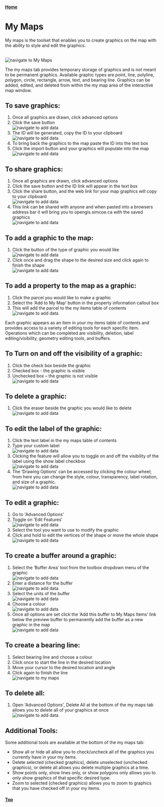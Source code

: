 #### [Home](../)
# My Maps
My maps is the toolset that enables you to create graphics on the map with the ability to style and edit the graphics.

<br />![navigate to My Maps](./images/titlepicmymaps.gif "Navigate to My Maps") 

The my maps tab provides temporary storage of graphics and is not meant to be permanent graphics. Available graphic types are point, line, polyline, polygon, circle, rectangle, arrow, text, and bearing line. Graphics can be added, edited, and deleted from within the my map area of the interactive map window.

## To save graphics:
1. Once all graphics are drawn, click advanced options
2. Click the save button
<br />![navigate to add data](./images/saveandimportone.gif "Navigate to Add Data Tool")
3. The ID will be generated, copy the ID to your clipboard
<br />![navigate to add data](./images/saveandimporttwo.gif "Navigate to Add Data Tool")
4. To bring back the graphics to the map paste the ID into the text box 
5. Click the import button and your graphics will populate into the map 
<br />![navigate to add data](./images/saveandimportthree.gif "Navigate to Add Data Tool")


## To share graphics:
1. Once all graphics are drawn, click advanced options
2. Click the save button and the ID link will appear in the text box
3. Click the share button, and the web link for your map graphics will copy to your clipboard
<br />![navigate to add data](./images/shareone.gif "Navigate to Add Data Tool")
4. This link can be shared with anyone and when pasted into a browsers address bar it will bring you to opengis.simcoe.ca with the saved graphics 
<br />![navigate to add data](./images/sharetwo.gif "Navigate to Add Data Tool")

## To add a graphic to the map:
1. Click the button of the type of graphic you would like
<br />![navigate to add data](./images/addgraphictype.gif "Navigate to Add Data Tool")
2. Click once and drag the shape to the desired size and click again to finish the shape
<br />![navigate to add data](./images/addgraphiccircle.gif "Navigate to Add Data Tool")

## To add a property to the map as a graphic: 
1. Click the parcel you would like to make a graphic
2. Select the ‘Add to My Map’ button in the property information callout box
3. This will add the parcel to the my items table of contents
<br />![navigate to add data](./images/addproperty.gif "Navigate to Add Data Tool")

Each graphic appears as an item in your my items table of contents and provides access to a variety of editing tools for each specific item. Operations which can be completed are visibility, deletion, label editing/visibility, geometry editing tools, and buffers.

## To Turn on and off the visibility of a graphic:
1. Click the check box beside the graphic
2. Checked box - the graphic is visible
3. Unchecked box – the graphic is not visible
<br />![navigate to add data](./images/turnonandoffgraphic.gif "Navigate to Add Data Tool")

## To delete a graphic:
1. Click the eraser beside the graphic you would like to delete
<br />![navigate to add data](./images/erasegraphic.gif "Navigate to Add Data Tool")

## To edit the label of the graphic:
1. Click the text label in the my maps table of contents
2. Type your custom label
<br />![navigate to add data](./images/graphiclabel.gif "Navigate to Add Data Tool")
3. Clicking the feature will allow you to toggle on and off the visibility of the label using the show label checkbox
<br />![navigate to add data](./images/labelonandoff.gif "Navigate to Add Data Tool")
4. The ‘Drawing Options’ can be accessed by clicking the colour wheel; from here you can change the style, colour, transparency, label rotation, and size of a graphic.
<br />![navigate to add data](./images/labeldrawingoptions.gif "Navigate to Add Data Tool")

## To edit a graphic:  
1. Go to 'Advanced Options'
2. Toggle on 'Edit Features'
<br />![navigate to add data](./images/editfeatures.gif "Navigate to Add Data Tool")
3. Select the tool you want to use to modify the graphic
4. Click and hold to edit the vertices of the shape or move the whole shape
<br />![navigate to add data](./images/verticesandmove.gif "Navigate to Add Data Tool")

## To create a buffer around a graphic: 
1. Select the ‘Buffer Area’ tool from the toolbox dropdown menu of the graphic
<br />![navigate to add data](./images/bufferstart.gif "Navigate to Add Data Tool")
2. Enter a distance for the buffer
<br />![navigate to add data](./images/buffernumber.gif "Navigate to Add Data Tool")
3. Select the units of the buffer
<br />![navigate to add data](./images/bufferunits.gif "Navigate to Add Data Tool")
4. Choose a colour
<br />![navigate to add data](./images/buffercolour.gif "Navigate to Add Data Tool")
6. Once all options are set click the ‘Add this buffer to My Maps Items’ link below the preview buffer to permanently add the buffer as a new graphic in the map
<br />![navigate to add data](./images/bufferaddlayer.gif "Navigate to Add Data Tool")

## To create a bearing line:
1. Select bearing line and choose a colour
2. Click once to start the line in the desired location
3. Move your cursor to the desired location and angle 
4. Click again to finish the line 
<br />![navigate to my maps](./images/bearingline.gif "Navigate to My Maps")

## To delete all:
1. Open 'Advanced Options', Delete All at the bottom of the my maps tab allows you to delete all of your graphics at once
<br />![navigate to add data](./images/deleteall.gif "Navigate to Add Data Tool")

## Additional Tools:

Some additional tools are available at the bottom of the my maps tab:

- Show all or hide all allow you to check/uncheck all of the graphics you currently have in your my items.
- Delete selected (checked graphics), delete unselected (unchecked graphics), or delete all allows you delete multiple graphics at a time.
- Show points only, show lines only, or show polygons only allows you to only show graphics of that specific desired type.
- Zoom to selected (checked graphics) allows you to zoom to graphics that you have checked off in your my items.

#### [Top](#home)